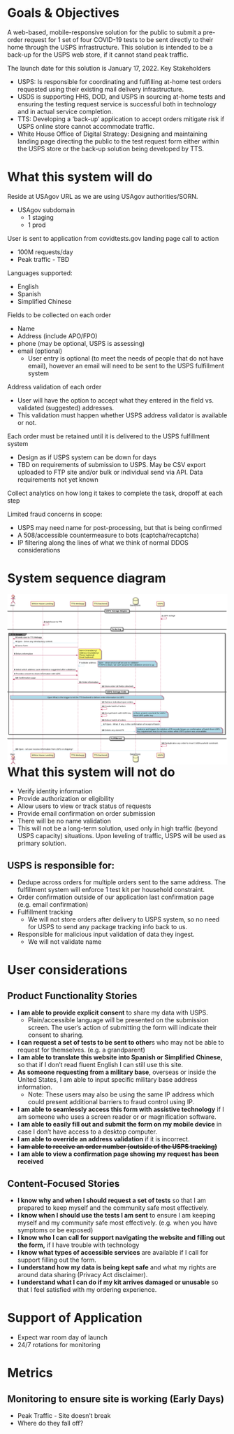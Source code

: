 # Goals & Objectives
A web-based, mobile-responsive solution for the public to submit a pre-order request for 1 set of four COVID-19 tests to be sent directly to their home through the USPS infrastructure. This solution is intended to be a back-up for the USPS web store, if it cannot stand peak traffic.

The launch date for this solution is January 17, 2022.
Key Stakeholders
- USPS: Is responsible for coordinating and fulfilling at-home test orders requested using their existing mail delivery infrastructure. 
- USDS is supporting HHS, DOD, and USPS in sourcing at-home tests and ensuring the testing request service is successful both in technology and in actual service completion.
- TTS: Developing a ‘back-up’ application to accept orders mitigate risk if USPS online store cannot accommodate traffic.
- White House Office of Digital Strategy: Designing and maintaining landing page directing the public to the test request form either within the USPS store or the back-up solution being developed by TTS.

# What this system will do

Reside at USAgov URL as we are using USAgov authorities/SORN. 
- USAgov subdomain
    - 1 staging
    - 1 prod

User is sent to application from covidtests.gov landing page call to action
- 100M requests/day
- Peak traffic - TBD

Languages supported:
- English
- Spanish
- Simplified Chinese

Fields to be collected on each order
- Name
- Address (include APO/FPO)
- phone (may be optional, USPS is assessing)
- email (optional)
    - User entry is optional (to meet the needs of people that do not have email), however an email will need to be sent to the USPS fulfillment system 

Address validation of each order
- User will have the option to accept what they entered in the field vs. validated (suggested) addresses.
- This validation must happen whether USPS address validator is available or not.

Each order must be retained until it is delivered to the USPS fulfillment system
- Design as if USPS system can be down for days
- TBD on requirements of submission to USPS. May be CSV export uploaded to FTP site and/or bulk or individual send via API. Data requirements not yet known

Collect analytics on how long it takes to complete the task, dropoff at each step

Limited fraud concerns in scope:
- USPS may need name for post-processing, but that is being confirmed
- A 508/accessible countermeasure to bots (captcha/recaptcha)
- IP filtering along the lines of what we think of normal DDOS considerations
# System sequence diagram

<img src="https://github.com/usagov/test-at-home/blob/main/doc/product/assets/system-sequence-diagram.png"
     alt="Message sequence chart for TTS system"
     style="float: left; margin-right: 10px;" />
     
# What this system will not do
- Verify identity information
- Provide authorization or eligibility
- Allow users to view or track status of requests
- Provide email confirmation on order submission
- There will be no name validation
- This will not be a long-term solution, used only in high traffic (beyond USPS capacity) situations. Upon leveling of traffic, USPS will be used as primary solution.

## USPS is responsible for:
- Dedupe across orders for multiple orders sent to the same address. The fulfillment system will enforce 1 test kit per household constraint.
- Order confirmation outside of our application last confirmation page (e.g. email confirmation)
- Fulfillment tracking
    - We will not store orders after delivery to USPS system, so no need for USPS to send any package tracking info back to us.
- Responsible for malicious input validation of data they ingest.
    - We will not validate name 
 
# User considerations
## Product Functionality Stories
- **I am able to provide explicit consent** to share my data with USPS.
    - Plain/accessible language will be presented on the submission screen. The user’s action of submitting the form will indicate their consent to sharing.
- **I can request a set of tests to be sent to other**s who may not be able to request for themselves. (e.g. a grandparent)
- **I am able to translate this website into Spanish or Simplified Chinese,** so that if I don’t read fluent English I can still use this site.
- **As someone requesting from a military base**, overseas or inside the United States, I am able to input specific military base address information. 
    - Note: These users may also be using the same IP address which could present additional barriers to fraud control using IP.
- **I am able to seamlessly access this form with assistive technology** if I am someone who uses a screen reader or or magnification software.
- **I am able to easily fill out and submit the form on my mobile device** in case I don’t have access to a desktop computer.
- **I am able to override an address validation** if it is incorrect.
- ~~**I am able to receive an order number (outside of the USPS tracking)**~~
- **I am able to view a confirmation page showing my request has been received** 

## Content-Focused Stories
- **I know why and when I should request a set of tests** so that I am prepared to keep myself and the community safe most effectively.
- **I know when I should use the tests I am sent** to ensure I am keeping myself and my community safe most effectively. (e.g. when you have symptoms or be exposed)
- **I know who I can call for support navigating the website and filling out the form,** if I have trouble with technology
- **I know what types of accessible services** are available if I call for support filling out the form.
- **I understand how my data is being kept safe** and what my rights are around data sharing (Privacy Act disclaimer).
- **I understand what I can do if my kit arrives damaged or unusable** so that I feel satisfied with my ordering experience.

# Support of Application
- Expect war room day of launch
- 24/7 rotations for monitoring

# Metrics
## Monitoring to ensure site is working (Early Days)
- Peak Traffic - Site doesn’t break
- Where do they fall off?




